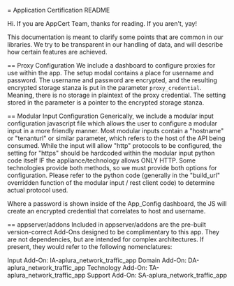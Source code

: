 = Application Certification README

Hi. If you are AppCert Team, thanks for reading. If you aren't, yay!

This documentation is meant to clarify some points that are common in our libraries. We try to be transparent in our handling of data, and will describe how certain features are achieved. 

== Proxy Configuration
We include a dashboard to configure proxies for use within the app. The setup modal contains a place for username and password. The username and password are encrypted, and the resulting encrypted storage stanza is put in the parameter `proxy_credential`. Meaning, there is no storage in plaintext of the proxy credential. The setting stored in the parameter is a pointer to the encrypted storage stanza.

== Modular Input Configuration
Generically, we include a modular input configuration javascript file which allows the user to configure a modular input in a more friendly manner. Most modular inputs contain a "hostname" or "tenanturl" or similar parameter, which refers to the host of the API being consumed. While the input will allow "http" protocols to be configured, the setting for "https" should be hardcoded within the modular input python code itself IF the appliance/technology allows ONLY HTTP. Some technologies provide both methods, so we must provide both options for configuration. Please refer to the python code (generally in the "build_url" overridden function of the modular input / rest client code) to determine actual protocol used.

Where a password is shown inside of the App_Config dashboard, the JS will create an encrypted credential that correlates to host and username. 

== appserver/addons
Included in appserver/addons are the pre-built version-correct Add-Ons designed to be complimentary to this app. They are not dependencies, but are intended for complex architectures. If present, they would refer to the following nomenclatures:

Input Add-On: IA-aplura_network_traffic_app
Domain Add-On: DA-aplura_network_traffic_app
Technology Add-On: TA-aplura_network_traffic_app
Support Add-On: SA-aplura_network_traffic_app
